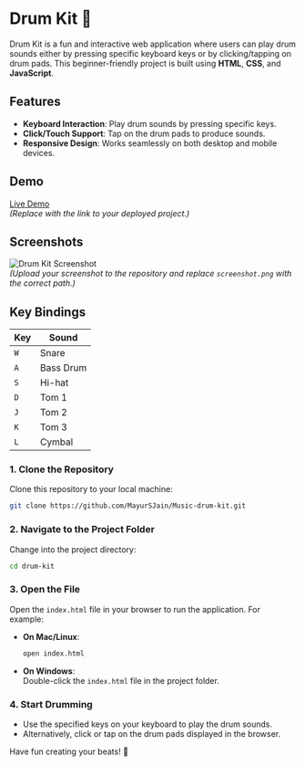# Drum Kit 🎵

Drum Kit is a fun and interactive web application where users can play drum sounds either by pressing specific keyboard keys or by clicking/tapping on drum pads. This beginner-friendly project is built using **HTML**, **CSS**, and **JavaScript**.


## Features

- **Keyboard Interaction**: Play drum sounds by pressing specific keys.
- **Click/Touch Support**: Tap on the drum pads to produce sounds.
- **Responsive Design**: Works seamlessly on both desktop and mobile devices.



## Demo

[Live Demo](https://yourusername.github.io/drum-kit/)  
*(Replace with the link to your deployed project.)*



## Screenshots

![Drum Kit Screenshot](MusicBanter/files/image.png)  
*(Upload your screenshot to the repository and replace `screenshot.png` with the correct path.)*


## Key Bindings

| Key  | Sound          |
|------|----------------|
| `W`  | Snare          |
| `A`  | Bass Drum      |
| `S`  | Hi-hat         |
| `D`  | Tom 1          |
| `J`  | Tom 2          |
| `K`  | Tom 3          |
| `L`  | Cymbal         |




  

### 1. Clone the Repository  
Clone this repository to your local machine:  
```bash  
git clone https://github.com/MayurSJain/Music-drum-kit.git 
```  

### 2. Navigate to the Project Folder  
Change into the project directory:  
```bash  
cd drum-kit  
```  

### 3. Open the File  
Open the `index.html` file in your browser to run the application. For example:  
- **On Mac/Linux**:  
  ```bash  
  open index.html  
  ```  
- **On Windows**:  
  Double-click the `index.html` file in the project folder.  

### 4. Start Drumming  
- Use the specified keys on your keyboard to play the drum sounds.  
- Alternatively, click or tap on the drum pads displayed in the browser.  

Have fun creating your beats! 🥁  